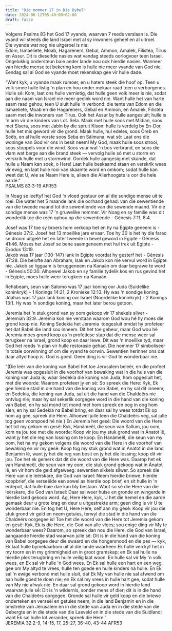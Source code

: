 ```yaml
---
title: "Die nommer 17 in Die Bybel"
date: 2024-06-12T05:40:00+02:00
draft: false
---
```

<html>
 <head></head>
 <body>
  <p>Volgens Psalms 83 het God 17 vyande, waarvan 7 reeds verslaan is. Die vyand wil steeds die land Israel met al sy inwoners geheel en al uitroei.&nbsp;<br>Die vyande wat nog nie uitgeroei is nie:<br>Edom, Ismaeliete, Moab, Hagareners, Gebal, Ammon, Amalek, Filistéa, Tirus en Assur. Dit is dieselfde nasies wat vandag steeds oorlogvoer teen Israel. Ongelukkig ondersteun baie ander lande nou ook hierdie nasies. Wanneer van hierdie mense tot bekering kom is hulle nie meer vyande van God nie. Eendag sal al God se vyande moet rekenskap gee vir hulle dade.</p>
  <p>“Want kyk, u vyande maak rumoer, en u haters steek die hoof op. Teen u volk smee hulle listig 'n plan en hou onder mekaar raad teen u verborgenes. Hulle sê: Kom, laat ons hulle vernietig, dat hulle geen volk meer is nie, sodat aan die naam van Israel nie meer gedink word nie. Want hulle het van harte saam raad gehou; teen U sluit hulle 'n verbond: die tente van Edom en die Ismaeliete, Moab en die Hagareners, Gebal en Ammon, en Ámalek, Filistéa saam met die inwoners van Tirus. Ook het Assur by hulle aangesluit; hulle is 'n arm vir die kinders van Lot. Sela. Maak met hulle soos met Mídian, soos met Sísera, soos met Jabin by die spruit Kison: hulle is verdelg by En-Dor, hulle het mis geword vir die grond. Maak hulle, hul edeles, soos Oreb en Seëb, en al hulle vorste soos Seba en Sálmuna, wat sê: Laat ons die woninge van God vir ons in besit neem! My God, maak hulle soos strooi, soos stoppels voor die wind. Soos vuur wat 'n bos verbrand, en soos die vlam wat berge aan die brand steek — vervolg hulle só met u storm en verskrik hulle met u stormwind. Oordek hulle aangesig met skande, dat hulle u Naam kan soek, o Here! Laat hulle beskaamd staan en verskrik wees vir ewig, en laat hulle rooi van skaamte word en omkom; sodat hulle kan weet dat U, wie se Naam Here is, alleen die Allerhoogste is oor die hele aarde.”<br>‭‭PSALMS‬ ‭83‬:‭3‬-‭19‬ ‭AFR53‬‬</p>
  <p>In Noag se leeftyf het God ‘n vloed gestuur om al die sondige mense uit te roei. Die water het 5 maande lank die oorhand gehad: van die sewentiende van die tweede maand tot die sewentiende van die sewende maand. Vir die sondige mense was 17 ‘n gruwelike nommer. Vir Noag en sy familie was dit wonderlik toe die reën ophou op die sewentiende - Génesis 7:11, 8:4.</p>
  <p>Josef was 17 toe sy broers hom verkoop het en hy na Egipte geneem is - Génesis 37:2. Josef het 13 moeilike jare ervaar. Toe hy 30 is het hy die farao se droom uitgelê het en later tweede in bevel geword in Egipte - Génesis 41:46. Moses het Josef se bene saamgeneem met hul trek uit Egipte - Exodus 13:19.&nbsp;<br>Jakob was 17 jaar (130-147) lank in Egipte voordat hy gesterf het - Génesis 47:28. Die belofte aan Abraham, Isak en Jakob kon nie vervul word in Egipte nie. Jakob se liggaam is teruggeneem na Kanaän om daar begrawe te word - Génesis 50:30. Alhoewel Jakob en sy familie tydelik kos en rus gevind het in Egipte, moes hulle weer terugkeer na Kanaän.</p>
  <p>Rehábeam, seun van Salomo was 17 jaar koning oor Juda (Suidelike koninkryk) - 1 Konings 14:21, 2 Kronieke 12:13. Hy was ‘n sondige koning.<br>Jóahas was 17 jaar lank koning oor Israel (Noordelike koninkryk) - 2 Konings 13:1. Hy was ‘n sondige koning, maar het later berou getoon.</p>
  <p>Jeremia het ‘n stuk grond van sy oom gekoop vir 17 shekels silver - Jeremiah 32:9. Jeremia kon nie verstaan waarom God wou hê hy moes die grond koop nie. Koning Sedekía het Jeremia &nbsp;toegesluit omdat hy profeteer het dat Babel die land sou inneem. Dit het toe gebeur, maar God wou hê Jeremia moes grond koop as ‘n profetiese stap dat die mense weer sal terugkeer na Israel, grond koop en daar lewe. Dit was ‘n moeilike tyd, maar God het reeds ‘n plan vir hulle restorasie gehad. Die nommer 17 simboliseer ‘n totale oorwinning of om die vyand te oorwin. Sewentien herinner ons dat daar altyd hoop is. God is goed. Geen ding is vir God te wonderbaar nie.</p>
  <p>“(Die leër van die koning van Babel het toe Jerusalem beleër, en die profeet Jeremia was opgesluit in die voorhof van bewaking wat in die huis van die koning van Juda is; waar Sedekía die koning van Juda, hom opgesluit het, met die woorde: Waarom profeteer jy en sê: So spreek die Here: Kyk, Ek gee hierdie stad in die hand van die koning van Babel, en hy sal dit inneem; en Sedekía, die koning van Juda, sal uit die hand van die Chaldeërs nie ontvlug nie; maar hy sal sekerlik oorgegee word in die hand van die koning van Babel, en hy sal mond tot mond met hom spreek en oog in oog hom sien; en hy sal Sedekía na Babel bring, en daar sal hy wees totdat Ek op hom ag gee, spreek die Here. Alhoewel julle teen die Chaldeërs veg, sal julle tog geen voorspoed hê nie.) En Jeremia het gesê: Die woord van die Here het tot my gekom en gesê: Kyk, Hanámeël, die seun van Sallum, jou oom, kom na jou toe met die woorde: Koop vir jou my stuk grond wat in Ánatot lê, want jy het die reg van lossing om te koop. En Hanámeël, die seun van my oom, het na my gekom volgens die woord van die Here in die voorhof van bewaking en vir my gesê: Koop tog my stuk grond wat in Ánatot in die land Benjamin lê, want jy het die reg van besit en jy het die lossing; koop dit vir jou. Toe het ek gemerk dat dit die woord van die Here was. Daarop het ek van Hanámeël, die seun van my oom, die stuk grond gekoop wat in Ánatot lê, en vir hom die geld afgeweeg: sewentien sikkels silwer. So spreek die Here van die leërskare, die God van Israel: Neem hierdie briewe, hierdie koopbrief, die verseëlde een sowel as hierdie oop brief, en sit hulle in 'n erdepot, dat hulle baie dae kan bly bestaan. Want so sê die Here van die leërskare, die God van Israel: Daar sal weer huise en gronde en wingerde in hierdie land gekoop word. Ag, Here Here, kyk, U het die hemel en die aarde gemaak deur u grote krag en deur u uitgestrekte arm; geen ding is vir U te wonderbaar nie. En tog het U, Here Here, self aan my gesê: Koop vir jou die stuk grond vir geld en neem getuies, terwyl die stad in die hand van die Chaldeërs oorgegee is! Toe het die woord van die Here tot Jeremia gekom en gesê: Kyk, Ek is die Here, die God van alle vlees; sou enige ding vir My te wonderbaar wees? Daarom, so spreek dan nou die Here, die God van Israel, aangaande hierdie stad waarvan julle sê: Dit is in die hand van die koning van Babel oorgegee deur die swaard en die hongersnood en die pes — kyk, Ek laat hulle bymekaarkom uit al die lande waarheen Ek hulle verdryf het in my toorn en in my grimmigheid en in groot gramskap; en Ek sal hulle na hierdie plek terugbring en hulle veilig laat woon. En hulle sal vir My 'n volk wees, en Ek sal vir hulle 'n God wees. En Ek sal hulle een hart en een weg gee om My altyd te vrees, hulle ten goede en hulle kinders ná hulle. En Ek sal 'n ewige verbond met hulle sluit, dat Ek My van hulle nie sal afwend om aan hulle goed te doen nie; en Ek sal my vrees in hulle hart gee, sodat hulle van My nie afwyk nie. En daar sal grond gekoop word in hierdie land waarvan julle sê: Dit is 'n wildernis, sonder mens of dier; dit is in die hand van die Chaldeërs oorgegee. Gronde sal hulle vir geld koop en die briewe onderteken en verseël en getuies neem, in die land Benjamin en in die omstreke van Jerusalem en in die stede van Juda en in die stede van die Gebergte en in die stede van die Laeveld en in die stede van die Suidland; want Ek sal hulle lot verander, spreek die Here.”<br>‭‭JEREMIA‬ ‭32‬:‭2‬-‭9‬, ‭14‬-‭15‬, ‭17‬, ‭25‬-‭27‬, ‭36‬-‭40‬, ‭43‬-‭44‬ ‭AFR53‬‬</p>
  <p>&nbsp;</p>
 </body>
</html>